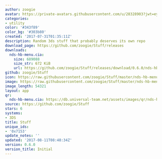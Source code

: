 ```yaml
---
author: zoogie
avatar: https://private-avatars.githubusercontent.com/u/28328903?jwt=eyJhbGciOiJIUzI1NiIsInR5cCI6IkpXVCJ9.eyJpc3MiOiJnaXRodWIuY29tIiwiYXVkIjoicmF3LmdpdGh1YnVzZXJjb250ZW50LmNvbSIsImtleSI6ImtleTEiLCJleHAiOjE3MzQ2MzI4ODAsIm5iZiI6MTczNDYzMTY4MCwicGF0aCI6Ii91LzI4MzI4OTAzIn0.Q4VeCHCmIBbR6U0Q_bcrPE6V-8we965_4QUNmw9MwLg&v=4
categories:
- utility
color: '#343f89'
color_bg: '#303b80'
created: '2017-07-31T01:35:11Z'
description: Random 3ds stuff that probably deserves its own repo
download_page: https://github.com/zoogie/Stuff/releases
downloads:
  nds-hb-menu.cia:
    size: 689088
    size_str: 672 KiB
    url: https://github.com/zoogie/Stuff/releases/download/0.6.0/nds-hb-menu.cia
github: zoogie/Stuff
icon: https://raw.githubusercontent.com/zoogie/Stuff/master/nds-hb-menu/cia/icon.png
image: https://raw.githubusercontent.com/zoogie/Stuff/master/nds-hb-menu/cia/banner.png
image_length: 54321
layout: app
qr:
  nds-hb-menu.cia: https://db.universal-team.net/assets/images/qr/nds-hb-menu-cia.png
source: https://github.com/zoogie/Stuff
stars: 6
systems:
- 3DS
title: Stuff
unique_ids:
- '0x7153'
update_notes: ''
updated: '2017-08-11T08:48:34Z'
version: 0.6.0
version_title: Initial
---
```

